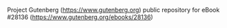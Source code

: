 Project Gutenberg (https://www.gutenberg.org) public repository for eBook #28136 (https://www.gutenberg.org/ebooks/28136)
